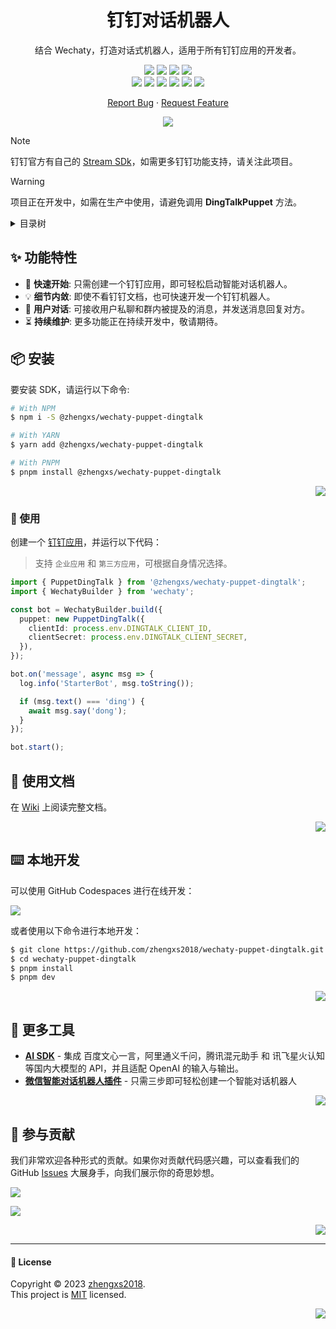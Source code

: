 <div align="center"><a name="readme-top"></a>
  
<h1>钉钉对话机器人</h1>

结合 Wechaty，打造对话式机器人，适用于所有钉钉应用的开发者。

[![][npm-types-shield]][npm-types-link]
[![][npm-release-shield]][npm-release-link]
[![][npm-downloads-shield]][npm-downloads-link]
[![][github-releasedate-shield]][github-releasedate-link]<br/>
[![][github-contributors-shield]][github-contributors-link]
[![][github-forks-shield]][github-forks-link]
[![][github-stars-shield]][github-stars-link]
[![][github-issues-shield]][github-issues-link]
[![][github-license-shield]][github-license-link]
[![][wechaty-poweredby-shield]][wechaty-website-link]

[Report Bug][github-issues-link] · [Request Feature][github-issues-link]

![](https://raw.githubusercontent.com/andreasbm/readme/master/assets/lines/rainbow.png)

</div>

> [!NOTE]
> 钉钉官方有自己的 [Stream SDk][dingtalk-node-link]，如需更多钉钉功能支持，请关注此项目。

> [!WARNING]
> 项目正在开发中，如需在生产中使用，请避免调用 **DingTalkPuppet** 方法。

<details>
<summary><kbd>目录树</kbd></summary>

#### TOC

- [✨ 功能特性](#-功能特性)
- [📦 安装](#-安装)
- [📖 使用文档](#-使用文档)
- [ ⌨️ 本地开发](#-本地开发)
- [🔗 更多工具](#-更多工具)
- [🤝 参与贡献](#-参与贡献)

<br/>

</details>

## ✨ 功能特性

- 🚀 **快速开始**: 只需创建一个钉钉应用，即可轻松启动智能对话机器人。
- 💡 **细节内敛**: 即使不看钉钉文档，也可快速开发一个钉钉机器人。
- 💬 **用户对话**: 可接收用户私聊和群内被提及的消息，并发送消息回复对方。
- ⏳ **持续维护**: 更多功能正在持续开发中，敬请期待。

## 📦 安装

要安装 SDK，请运行以下命令:

```sh
# With NPM
$ npm i -S @zhengxs/wechaty-puppet-dingtalk

# With YARN
$ yarn add @zhengxs/wechaty-puppet-dingtalk

# With PNPM
$ pnpm install @zhengxs/wechaty-puppet-dingtalk
```

<div align="right">

[![][back-to-top]](#readme-top)

</div>

### 👋 使用

创建一个 [钉钉应用](https://open-dev.dingtalk.com/fe/app#/corp/app)，并运行以下代码：

> 支持 `企业应用` 和 `第三方应用`，可根据自身情况选择。

```ts
import { PuppetDingTalk } from '@zhengxs/wechaty-puppet-dingtalk';
import { WechatyBuilder } from 'wechaty';

const bot = WechatyBuilder.build({
  puppet: new PuppetDingTalk({
    clientId: process.env.DINGTALK_CLIENT_ID,
    clientSecret: process.env.DINGTALK_CLIENT_SECRET,
  }),
});

bot.on('message', async msg => {
  log.info('StarterBot', msg.toString());

  if (msg.text() === 'ding') {
    await msg.say('dong');
  }
});

bot.start();
```

## 📖 使用文档

在 [Wiki](https://github.com/zhengxs2018/dingtalk-sdk-for-js/wiki) 上阅读完整文档。

<div align="right">

[![][back-to-top]](#readme-top)

</div>

## ⌨️ 本地开发

可以使用 GitHub Codespaces 进行在线开发：

[![][github-codespace-shield]][github-codespace-link]

或者使用以下命令进行本地开发：

```bash
$ git clone https://github.com/zhengxs2018/wechaty-puppet-dingtalk.git
$ cd wechaty-puppet-dingtalk
$ pnpm install
$ pnpm dev
```

<div align="right">

[![][back-to-top]](#readme-top)

</div>

## 🔗 更多工具

- **[AI SDK](https://github.com/zhengxs2018/ai)** - 集成 百度文心一言，阿里通义千问，腾讯混元助手 和 讯飞星火认知 等国内大模型的 API，并且适配 OpenAI 的输入与输出。
- **[微信智能对话机器人插件](https://github.com/zhengxs2018/wechaty-plugin-assistant)** - 只需三步即可轻松创建一个智能对话机器人

<div align="right">

[![][back-to-top]](#readme-top)

</div>

## 🤝 参与贡献

我们非常欢迎各种形式的贡献。如果你对贡献代码感兴趣，可以查看我们的 GitHub [Issues][github-issues-link] 大展身手，向我们展示你的奇思妙想。

[![][pr-welcome-shield]][pr-welcome-link]

[![][github-contrib-shield]][github-contrib-link]

<div align="right">

[![][back-to-top]](#readme-top)

</div>

---

#### 📝 License

Copyright © 2023 [zhengxs2018][profile-link]. <br />
This project is [MIT](./LICENSE) licensed.

<div align="right">

[![][back-to-top]](#readme-top)

</div>

[dingtalk-node-link]: https://github.com/open-dingtalk/dingtalk-stream-sdk-nodejs
[back-to-top]: https://img.shields.io/badge/-BACK_TO_TOP-black?style=flat-square
[wechaty-website-link]: https://wechaty.js.org
[wechaty-poweredby-shield]: https://img.shields.io/badge/Powered%20By-Wechaty-brightgreen.svg?labelColor=black&style=flat-square
[npm-release-shield]: https://img.shields.io/npm/v/@zhengxs/wechaty-puppet-dingtalk?color=369eff&labelColor=black&logo=npm&logoColor=white&style=flat-square
[npm-release-link]: https://www.npmjs.com/package/@zhengxs/wechaty-puppet-dingtalk
[npm-downloads-shield]: https://img.shields.io/npm/dt/@zhengxs/wechaty-puppet-dingtalk?labelColor=black&style=flat-square
[npm-downloads-link]: https://www.npmjs.com/package/@zhengxs/wechaty-puppet-dingtalk
[npm-types-shield]: https://img.shields.io/npm/types/@zhengxs/wechaty-puppet-dingtalk?labelColor=black&style=flat-square
[npm-types-link]: https://www.npmjs.com/package/@zhengxs/wechaty-puppet-dingtalk
[npm-release-shield]: https://img.shields.io/npm/v/@zhengxs/dingtalk-sdk-for-js?color=369eff&labelColor=black&logo=npm&logoColor=white&style=flat-square
[npm-release-link]: https://www.npmjs.com/package/@zhengxs/dingtalk-sdk-for-js
[profile-link]: https://github.com/zhengxs2018
[github-issues-link]: https://github.com/zhengxs2018/dingtalk-sdk-for-js/issues
[pr-welcome-shield]: https://img.shields.io/badge/%F0%9F%A4%AF%20PR%20WELCOME-%E2%86%92-ffcb47?labelColor=black&style=for-the-badge
[pr-welcome-link]: https://github.com/zhengxs2018/dingtalk-sdk-for-js/pulls
[github-contrib-shield]: https://contrib.rocks/image?repo=zhengxs2018%2Fdingtalk-sdk-for-js
[github-contrib-link]: https://github.com/zhengxs2018/dingtalk-sdk-for-js/graphs/contributors
[github-codespace-shield]: https://github.com/codespaces/badge.svg
[github-codespace-link]: https://codespaces.new/zhengxs2018/dingtalk-sdk-for-js
[github-releasedate-shield]: https://img.shields.io/github/release-date/zhengxs2018/dingtalk-sdk-for-js?labelColor=black&style=flat-square
[github-releasedate-link]: https://github.com/zhengxs2018/dingtalk-sdk-for-js/releases
[github-contributors-shield]: https://img.shields.io/github/contributors/zhengxs2018/dingtalk-sdk-for-js?color=c4f042&labelColor=black&style=flat-square
[github-contributors-link]: https://github.com/zhengxs2018/dingtalk-sdk-for-js/graphs/contributors
[github-forks-shield]: https://img.shields.io/github/forks/zhengxs2018/dingtalk-sdk-for-js?color=8ae8ff&labelColor=black&style=flat-square
[github-forks-link]: https://github.com/zhengxs2018/dingtalk-sdk-for-js/network/members
[github-stars-shield]: https://img.shields.io/github/stars/zhengxs2018/dingtalk-sdk-for-js?color=ffcb47&labelColor=black&style=flat-square
[github-stars-link]: https://github.com/zhengxs2018/dingtalk-sdk-for-js/network/stargazers
[github-issues-shield]: https://img.shields.io/github/issues/zhengxs2018/dingtalk-sdk-for-js?color=ff80eb&labelColor=black&style=flat-square
[github-issues-link]: https://github.com/zhengxs2018/dingtalk-sdk-for-js/issues
[github-license-shield]: https://img.shields.io/github/license/zhengxs2018/dingtalk-sdk-for-js?color=white&labelColor=black&style=flat-square
[github-license-link]: https://github.com/zhengxs2018/dingtalk-sdk-for-js/blob/main/LICENSE
